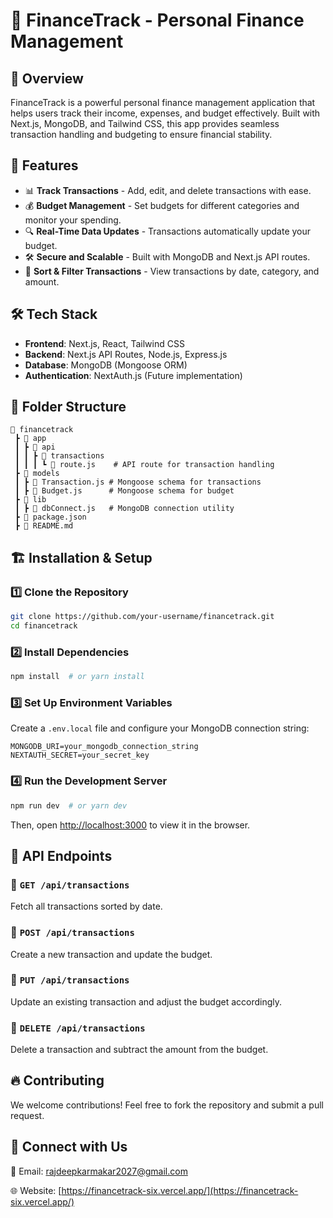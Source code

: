 # 🐖 FinanceTrack - Personal Finance Management

## 🚀 Overview

FinanceTrack is a powerful personal finance management application that helps users track their income, expenses, and budget effectively. Built with Next.js, MongoDB, and Tailwind CSS, this app provides seamless transaction handling and budgeting to ensure financial stability.

## 🎯 Features

- 📊 **Track Transactions** - Add, edit, and delete transactions with ease.
- 💰 **Budget Management** - Set budgets for different categories and monitor your spending.
- 🔍 **Real-Time Data Updates** - Transactions automatically update your budget.
- 🛠 **Secure and Scalable** - Built with MongoDB and Next.js API routes.
- 📅 **Sort & Filter Transactions** - View transactions by date, category, and amount.

## 🛠️ Tech Stack

- **Frontend**: Next.js, React, Tailwind CSS
- **Backend**: Next.js API Routes, Node.js, Express.js
- **Database**: MongoDB (Mongoose ORM)
- **Authentication**: NextAuth.js (Future implementation)

## 📂 Folder Structure

```
📂 financetrack
 ┣ 📂 app
 ┃ ┣ 📂 api
 ┃ ┃ ┣ 📂 transactions
 ┃ ┃ ┃ ┗ 📜 route.js    # API route for transaction handling
 ┣ 📂 models
 ┃ ┣ 📜 Transaction.js # Mongoose schema for transactions
 ┃ ┣ 📜 Budget.js      # Mongoose schema for budget
 ┣ 📂 lib
 ┃ ┣ 📜 dbConnect.js   # MongoDB connection utility
 ┣ 📜 package.json
 ┣ 📜 README.md
```

## 🏗️ Installation & Setup

### 1️⃣ Clone the Repository

```bash
git clone https://github.com/your-username/financetrack.git
cd financetrack
```

### 2️⃣ Install Dependencies

```bash
npm install  # or yarn install
```

### 3️⃣ Set Up Environment Variables

Create a `.env.local` file and configure your MongoDB connection string:

```env
MONGODB_URI=your_mongodb_connection_string
NEXTAUTH_SECRET=your_secret_key
```

### 4️⃣ Run the Development Server

```bash
npm run dev  # or yarn dev
```

Then, open [http://localhost:3000](http://localhost:3000) to view it in the browser.

## 🔧 API Endpoints

### 📌 `GET /api/transactions`

Fetch all transactions sorted by date.

### 📌 `POST /api/transactions`

Create a new transaction and update the budget.

### 📌 `PUT /api/transactions`

Update an existing transaction and adjust the budget accordingly.

### 📌 `DELETE /api/transactions`

Delete a transaction and subtract the amount from the budget.

## 🔥 Contributing

We welcome contributions! Feel free to fork the repository and submit a pull request.

## 🤝 Connect with Us

📧 Email: rajdeepkarmakar2027@gmail.com

🌐 Website: [https://financetrack-six.vercel.app/](https://financetrack-six.vercel.app/)
